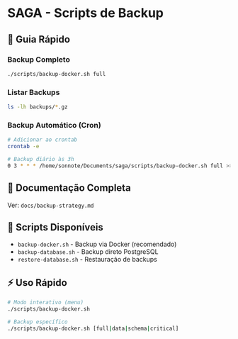 # SAGA - Scripts de Backup

## 🎯 Guia Rápido

### Backup Completo
```bash
./scripts/backup-docker.sh full
```

### Listar Backups
```bash
ls -lh backups/*.gz
```

### Backup Automático (Cron)
```bash
# Adicionar ao crontab
crontab -e

# Backup diário às 3h
0 3 * * * /home/sonnote/Documents/saga/scripts/backup-docker.sh full >> /home/sonnote/Documents/saga/backups/cron.log 2>&1
```

## 📖 Documentação Completa
Ver: `docs/backup-strategy.md`

## 🔧 Scripts Disponíveis
- `backup-docker.sh` - Backup via Docker (recomendado)
- `backup-database.sh` - Backup direto PostgreSQL
- `restore-database.sh` - Restauração de backups

## ⚡ Uso Rápido

```bash
# Modo interativo (menu)
./scripts/backup-docker.sh

# Backup específico
./scripts/backup-docker.sh [full|data|schema|critical]
```
